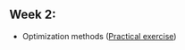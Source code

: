  ## Week 2:
-   Optimization methods ([Practical exercise](https://github.com/Kochurovskyi/Deep_Neural_Network_Projects/blob/main/Courses%20(COURSERA)/2.%20Improving%20Deep%20Neural%20Networks/week6/Optimization_methods_v1b.ipynb))
